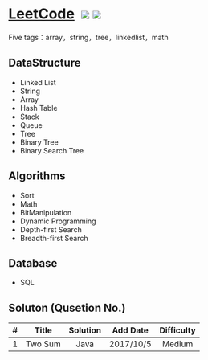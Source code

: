 # [LeetCode](https://leetcode.com/problemset/algorithms/)  ![](https://img.shields.io/badge/language-Python-blue.svg) ![](https://img.shields.io/badge/license-MIT-brightgreen.svg) 

Five tags：array，string，tree，linkedlist，math

## DataStructure
- Linked List
- String
- Array
- Hash Table
- Stack
- Queue 
- Tree
- Binary Tree
- Binary Search Tree


## Algorithms
- Sort
- Math
- BitManipulation
- Dynamic Programming
- Depth-first Search
- Breadth-first Search



## Database
- SQL

## Soluton (Qusetion No.)

| #	   | Title    | Solution   | Add Date	|    Difficulty |
| ---- |:--------:| :--------: |:--------: |:--------: |
|   1	 |  Two Sum  | Java       | 2017/10/5   | Medium ||

